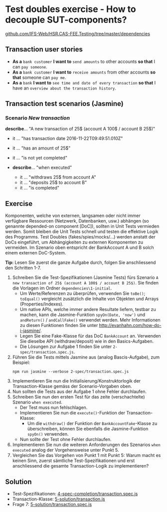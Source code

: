 # Test doubles exercise - How to decouple SUT-components?

[github.com/IFS-Web/HSR.CAS-FEE.Testing/tree/master/dependencies](https://github.com/IFS-Web/HSR.CAS-FEE.Testing/tree/master/dependencies)


## Transaction user stories

* **As a** `bank customer` **I want to** `send amounts` to other accounts **so that** I can `pay someone`.
* **As a** `bank customer` **I want to** `receive amounts` from other accounts **so that** someone can `pay me`.
* **As a** `bank` **I want to** `see time and date of every transaction` **so that** I have an `overview about the transaction history`.


## Transaction test scenarios (Jasmine)

### Scenario *New transaction*
**describe**… "A new transaction of 25$ (account A 100$ / account B 25$)"
* it … "has transaction date 2016-11-22T09:49:51.010Z"
* it … "has an amount of 25$"
* it … "is not yet completed"
 
* **describe**… "when executed"
	* it … "withdraws 25$ from account A"
	* it … "deposits 25$ to account B"
	* it … "is completed"


## Exercise

Komponenten, welche von externen, langsamen oder nicht immer verfügbare Ressourcen (Netzwerk, Datenbanken, usw.) abhängen (so genannte depended-on component [DoC]), sollten in Unit Tests vermieden werden. Somit bleiben die Unit Tests schnell und testen die effektive Logik des Programms. Test Doubles (fakes/spies/mocks/...) werden anstatt der DoCs eingeführt, um Abhängigkeiten zu externen Komponenten zu vermeiden. Im Szenario oben entspricht der BankAccount A und B solch einem externen DoC-System.

**Tip:** Lesen Sie zuerst die ganze Aufgabe durch, folgen Sie anschliessend den Schritten 1-7.

1. Schreiben Sie die Test-Spezifikationen (Jasmine Tests) fürs Szenario ```A new transaction of 25$ (account A 100$ / account B 25$)```. Sie finden die Vorlagen im Ordner `dependencies\1-initial`.
	* Um Werte/Referenzen zu überprüfen, verwenden Sie ```toBe()```; ```toEqual()``` vergleicht zusätzlich die Inhalte von Objekten und Arrays (Properties/Indexes).
	* Um native APIs, welche immer andere Resultate liefern, testbar zu machen, kann die Jasmine-Funktion ```spyOn(Date, 'now')``` und ```andReturn()``` / ```andCallFake()``` verwendet werden. Mehr Informationen zu diesen Funktionen finden Sie unter http://evanhahn.com/how-do-i-jasmine/.
	* Legen Sie eine Fake-Klasse für das DoC ```BankAccount``` an. Verwenden Sie dieselbe API (withdraw/deposit) wie in den Basics-Aufgaben.
	* Die Lösungen zur Aufgabe 1 finden Sie unter ```2-spec/transaction.spec.js```.
2. Führen Sie die Tests mittels Jasmine aus (analog Bascis-Aufgabe), zum Beispiel:
	```shell
	npm run jasmine --verbose 2-spec/transaction.spec.js
	```
3. Implementieren Sie nun die Initialisierung/Konstruktorlogik der Transaction-Klasse gemäss der Scenario-Vorgaben oben.
4. Nun sollten die Tests aus der Aufgabe 1 ohne Fehler durchlaufen.
5. Schreiben Sie nun den ersten Test für das zeite (verschachtelte) Szenario ```when executed```.
	* Der Test muss nun fehlschlagen.
	* Implementieren Sie nun die ```execute()```-Funktion der Transaction-Klasse:
		* Um die ```withdraw()``` der Funktion der ```BankAccountFake```-Klasse zu überschreiben, können Sie ebenfalls die Jasmine-Funktion ```spyOn()``` verwenden.
	* Nun sollte der Test ohne Fehler durchlaufen.
6. Implementieren Sie nun die weiteren Anforderungen des Szenarios ```when executed``` analog der Vorgehensweise unter Punkt 5. 
7. Vergleichen Sie das Vorgehen von Punkt 1 mit Punkt 5: Warum macht es keinen Sinn, zuerst sämtliche Test-Spezifikationen und erst anschliessend die gesamte Transaction-Logik zu implementieren?


## Solution

* Test-Spezifikationen: [4-spec-completion/transaction.spec.js](./4-spec-completion/transaction.spec.js)
* Transaction-Klasse: [5-solution/transaction.js](./5-solution/transaction.js)
* Frage 7: [5-solution/transaction.spec.js](./5-solution/transaction.spec.js)
